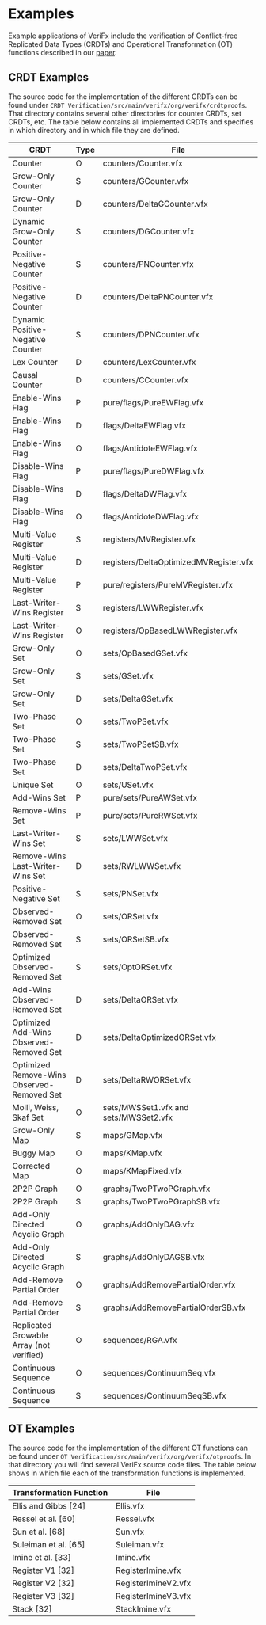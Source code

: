 # Examples

Example applications of VeriFx include the verification of
Conflict-free Replicated Data Types (CRDTs) and
Operational Transformation (OT) functions described in our [paper](https://arxiv.org/abs/2207.02502).

## CRDT Examples

The source code for the implementation of the different CRDTs can be found under `CRDT Verification/src/main/verifx/org/verifx/crdtproofs`.
That directory contains several other directories for counter CRDTs, set CRDTs, etc.
The table below contains all implemented CRDTs and specifies in which directory and in which file they are defined.

| CRDT                                       | Type | File                                   |
|--------------------------------------------|------|----------------------------------------|
| Counter                                    | O    | counters/Counter.vfx                   |
| Grow-Only Counter                          | S    | counters/GCounter.vfx                  |
| Grow-Only Counter                          | D    | counters/DeltaGCounter.vfx             |
| Dynamic Grow-Only Counter                  | S    | counters/DGCounter.vfx                 |
| Positive-Negative Counter                  | S    | counters/PNCounter.vfx                 |
| Positive-Negative Counter                  | D    | counters/DeltaPNCounter.vfx            |
| Dynamic Positive-Negative Counter          | S    | counters/DPNCounter.vfx                |
| Lex Counter                                | D    | counters/LexCounter.vfx                |
| Causal Counter                             | D    | counters/CCounter.vfx                  |
| Enable-Wins Flag                           | P    | pure/flags/PureEWFlag.vfx              |
| Enable-Wins Flag                           | D    | flags/DeltaEWFlag.vfx                  |
| Enable-Wins Flag                           | O    | flags/AntidoteEWFlag.vfx               |
| Disable-Wins Flag                          | P    | pure/flags/PureDWFlag.vfx              |
| Disable-Wins Flag                          | D    | flags/DeltaDWFlag.vfx                  |
| Disable-Wins Flag                          | O    | flags/AntidoteDWFlag.vfx               |
| Multi-Value Register                       | S    | registers/MVRegister.vfx               |
| Multi-Value Register                       | D    | registers/DeltaOptimizedMVRegister.vfx |
| Multi-Value Register                       | P    | pure/registers/PureMVRegister.vfx      |
| Last-Writer-Wins Register                  | S    | registers/LWWRegister.vfx              |
| Last-Writer-Wins Register                  | O    | registers/OpBasedLWWRegister.vfx       |
| Grow-Only Set                              | O    | sets/OpBasedGSet.vfx                   |
| Grow-Only Set                              | S    | sets/GSet.vfx                          |
| Grow-Only Set                              | D    | sets/DeltaGSet.vfx                     |
| Two-Phase Set                              | O    | sets/TwoPSet.vfx                       |
| Two-Phase Set                              | S    | sets/TwoPSetSB.vfx                     |
| Two-Phase Set                              | D    | sets/DeltaTwoPSet.vfx                  |
| Unique Set                                 | O    | sets/USet.vfx                          |
| Add-Wins Set                               | P    | pure/sets/PureAWSet.vfx                |
| Remove-Wins Set                            | P    | pure/sets/PureRWSet.vfx                |
| Last-Writer-Wins Set                       | S    | sets/LWWSet.vfx                        |
| Remove-Wins Last-Writer-Wins Set           | D    | sets/RWLWWSet.vfx                      |
| Positive-Negative Set                      | S    | sets/PNSet.vfx                         |
| Observed-Removed Set                       | O    | sets/ORSet.vfx                         |
| Observed-Removed Set                       | S    | sets/ORSetSB.vfx                       |
| Optimized Observed-Removed Set             | S    | sets/OptORSet.vfx                      |
| Add-Wins Observed-Removed Set              | D    | sets/DeltaORSet.vfx                    |
| Optimized Add-Wins Observed-Removed Set    | D    | sets/DeltaOptimizedORSet.vfx           |
| Optimized Remove-Wins Observed-Removed Set | D    | sets/DeltaRWORSet.vfx                  |
| Molli, Weiss, Skaf Set                     | O    | sets/MWSSet1.vfx and sets/MWSSet2.vfx  |
| Grow-Only Map                              | S    | maps/GMap.vfx                          |
| Buggy Map                                  | O    | maps/KMap.vfx                          |
| Corrected Map                              | O    | maps/KMapFixed.vfx                     |
| 2P2P Graph                                 | O    | graphs/TwoPTwoPGraph.vfx               |
| 2P2P Graph                                 | S    | graphs/TwoPTwoPGraphSB.vfx             |
| Add-Only Directed Acyclic Graph            | O    | graphs/AddOnlyDAG.vfx                  |
| Add-Only Directed Acyclic Graph            | S    | graphs/AddOnlyDAGSB.vfx                |
| Add-Remove Partial Order                   | O    | graphs/AddRemovePartialOrder.vfx       |
| Add-Remove Partial Order                   | S    | graphs/AddRemovePartialOrderSB.vfx     |
| Replicated Growable Array (not verified)   | O    | sequences/RGA.vfx                      |
| Continuous Sequence                        | O    | sequences/ContinuumSeq.vfx             |
| Continuous Sequence                        | S    | sequences/ContinuumSeqSB.vfx           |

## OT Examples

The source code for the implementation of the different OT functions can be found under `OT Verification/src/main/verifx/org/verifx/otproofs`.
In that directory you will find several VeriFx source code files.
The table below shows in which file each of the transformation functions is implemented.

| Transformation Function | File                |
|-------------------------|---------------------|
| Ellis and Gibbs [24]    | Ellis.vfx           |
| Ressel et al. [60]      | Ressel.vfx          |
| Sun et al. [68]         | Sun.vfx             |
| Suleiman et al. [65]    | Suleiman.vfx        |
| Imine et al. [33]       | Imine.vfx           |
| Register V1 [32]        | RegisterImine.vfx   |
| Register V2 [32]        | RegisterImineV2.vfx |
| Register V3 [32]        | RegisterImineV3.vfx |
| Stack [32]              | StackImine.vfx      |
